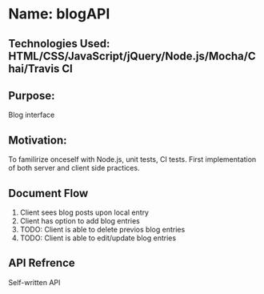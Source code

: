 # Name: blogAPI

## Technologies Used: HTML/CSS/JavaScript/jQuery/Node.js/Mocha/Chai/Travis Cl

## Purpose: 

Blog interface

## Motivation:

To familirize onceself with Node.js, unit tests, CI tests.
First implementation of both server and client side practices.

## Document Flow

1) Client sees blog posts upon local entry
2) Client has option to add blog entries
3) TODO: Client is able to delete previos blog entries
4) TODO: Client is able to edit/update blog entries

## API Refrence

Self-written API
